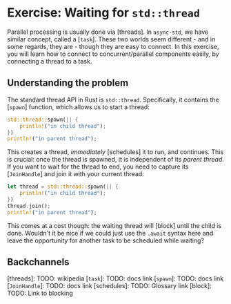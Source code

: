 # Exercise: Waiting for `std::thread`

Parallel processing is usually done via [threads].
In `async-std`, we have similar concept, called a [`task`].
These two worlds seem different - and in some regards, they are - though they
are easy to connect.
In this exercise, you will learn how to connect to concurrent/parallel components easily, by connecting a thread to a task.

## Understanding the problem

The standard thread API in Rust is `std::thread`. Specifically, it contains the [`spawn`] function, which allows us to start a thread:

```rust
std::thread::spawn(|| {
    println!("in child thread");
})
println!("in parent thread");
```

This creates a thread, _immediately_ [schedules] it to run, and continues. This is crucial: once the thread is spawned, it is independent of its _parent thread_. If you want to wait for the thread to end, you need to capture its [`JoinHandle`] and join it with your current thread:

```rust
let thread = std::thread::spawn(|| {
    println!("in child thread");
})
thread.join();
println!("in parent thread");
```

This comes at a cost though: the waiting thread will [block] until the child is done. Wouldn't it be nice if we could just use the `.await` syntax here and leave the opportunity for another task to be scheduled while waiting?

## Backchannels





[threads]: TODO: wikipedia
[`task`]: TODO: docs link
[`spawn`]: TODO: docs link
[`JoinHandle`]: TODO: docs link
[schedules]: TODO: Glossary link
[block]: TODO: Link to blocking